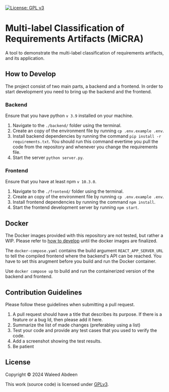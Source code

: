 [![License: GPL v3](https://img.shields.io/badge/License-GPLv3-blue.svg)](https://www.gnu.org/licenses/gpl-3.0)

# Multi-label Classification of Requirements Artifacts (MiCRA)

A tool to demonstrate the multi-label classification of requirements artifacts, and its application.


## How to Develop

The project consist of two main parts, a backend and a frontend. In order to start development you need to bring up the backend and the frontend.

### Backend

Ensure that you have python `v 3.9` installed on your machine. 

1. Navigate to the `./backend/` folder using the terminal.
2. Create an copy of the environment file by running `cp .env.example .env`.
3. Install backend dependencies by running the command `pip install -r requirements.txt`. You should run this command evertime you pull the code from the repository and whenever you change the requirements file.
4. Start the server `python server.py`.


### Frontend

Ensure that you have at least npm `v 10.3.0`.

1. Navigate to the `./frontend/` folder using the terminal.
2. Create an copy of the environment file by running `cp .env.example .env`.
3. Install frontend dependencies by running the command `npm install`.
4. Start the frontend development server by running `npm start`.


## Docker

The Docker images provided with this repository are not tested, but rather a WIP. Please refer to [how to develop](#how-to-develop) until the docker images are finalized.

The `docker-compose.yaml` contains the build argument `REACT_APP_SERVER_URL` to tell the compiled frontend where the backend's API can be reached.
You have to set this arugment before you build and run the Docker container.

Use `docker compose up` to build and run the containerized version of the backend and frontend.


## Contribution Guidelines

Please follow these guidelines when submitting a pull request.

1. A pull request should have a title that describes its purpose. If there is a feature or a bug Id, then please add it here.
2. Summarize the list of made changes (preferabley using a list)
3. Test your code and provide any test cases that you used to verify the code.
4. Add a screenshot showing the test results.
5. Be patient

## License

Copyright © 2024 Waleed Abdeen

This work (source code) is licensed under [GPLv3](./LICENSE).

